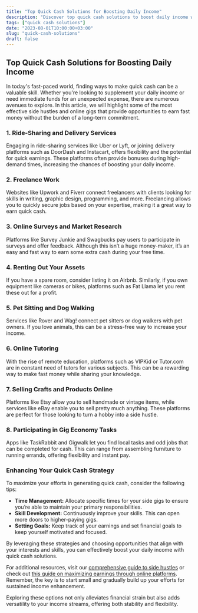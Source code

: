 ```yaml
---
title: "Top Quick Cash Solutions for Boosting Daily Income"
description: "Discover top quick cash solutions to boost daily income with effective side hustles and online gigs."
tags: ["quick cash solutions"]
date: "2023-08-01T10:00:00+03:00"
slug: "quick-cash-solutions"
draft: false
---
```


## Top Quick Cash Solutions for Boosting Daily Income

In today's fast-paced world, finding ways to make quick cash can be a valuable skill. Whether you're looking to supplement your daily income or need immediate funds for an unexpected expense, there are numerous avenues to explore. In this article, we will highlight some of the most effective side hustles and online gigs that provide opportunities to earn fast money without the burden of a long-term commitment.

### 1. Ride-Sharing and Delivery Services

Engaging in ride-sharing services like Uber or Lyft, or joining delivery platforms such as DoorDash and Instacart, offers flexibility and the potential for quick earnings. These platforms often provide bonuses during high-demand times, increasing the chances of boosting your daily income.

### 2. Freelance Work

Websites like Upwork and Fiverr connect freelancers with clients looking for skills in writing, graphic design, programming, and more. Freelancing allows you to quickly secure jobs based on your expertise, making it a great way to earn quick cash.

### 3. Online Surveys and Market Research

Platforms like Survey Junkie and Swagbucks pay users to participate in surveys and offer feedback. Although this isn’t a huge money-maker, it’s an easy and fast way to earn some extra cash during your free time.

### 4. Renting Out Your Assets

If you have a spare room, consider listing it on Airbnb. Similarly, if you own equipment like cameras or bikes, platforms such as Fat Llama let you rent these out for a profit.

### 5. Pet Sitting and Dog Walking

Services like Rover and Wag! connect pet sitters or dog walkers with pet owners. If you love animals, this can be a stress-free way to increase your income.

### 6. Online Tutoring

With the rise of remote education, platforms such as VIPKid or Tutor.com are in constant need of tutors for various subjects. This can be a rewarding way to make fast money while sharing your knowledge.

### 7. Selling Crafts and Products Online

Platforms like Etsy allow you to sell handmade or vintage items, while services like eBay enable you to sell pretty much anything. These platforms are perfect for those looking to turn a hobby into a side hustle.

### 8. Participating in Gig Economy Tasks

Apps like TaskRabbit and Gigwalk let you find local tasks and odd jobs that can be completed for cash. This can range from assembling furniture to running errands, offering flexibility and instant pay.

### Enhancing Your Quick Cash Strategy

To maximize your efforts in generating quick cash, consider the following tips:

- **Time Management:** Allocate specific times for your side gigs to ensure you’re able to maintain your primary responsibilities.
- **Skill Development:** Continuously improve your skills. This can open more doors to higher-paying gigs.
- **Setting Goals:** Keep track of your earnings and set financial goals to keep yourself motivated and focused.

By leveraging these strategies and choosing opportunities that align with your interests and skills, you can effectively boost your daily income with quick cash solutions.

For additional resources, visit our [comprehensive guide to side hustles](#) or check out [this guide on maximizing earnings through online platforms](#). Remember, the key is to start small and gradually build up your efforts for sustained income enhancement.

Exploring these options not only alleviates financial strain but also adds versatility to your income streams, offering both stability and flexibility.